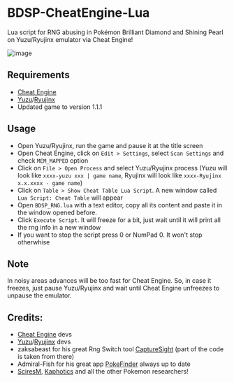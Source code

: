 # BDSP-CheatEngine-Lua
Lua script for RNG abusing in Pokémon Brilliant Diamond and Shining Pearl on Yuzu/Ryujinx emulator via Cheat Engine!

![image](https://user-images.githubusercontent.com/20956021/143800907-9998e7ec-f29d-42fc-a672-1ffcac684bc2.png)

## Requirements
* [Cheat Engine](https://www.cheatengine.org/downloads.php)
* [Yuzu](https://yuzu-emu.org/downloads/)/[Ryujinx](https://ryujinx.org/download)
* Updated game to version 1.1.1

## Usage
* Open Yuzu/Ryujinx, run the game and pause it at the title screen
* Open Cheat Engine, click on `Edit > Settings`, select `Scan Settings` and check `MEM_MAPPED` option
* Click on `File > Open Process` and select Yuzu/Ryujinx process (Yuzu will look like `xxxx-yuzu xxx | game name`, Ryujinx will look like `xxxx-Ryujinx x.x.xxxx - game name`)
* Click on `Table > Show Cheat Table Lua Script`. A new window called `Lua Script: Cheat Table` will appear
* Open `BDSP_RNG.lua` with a text editor, copy all its content and paste it in the window opened before.
* Click `Execute Script`. It will freeze for a bit, just wait until it will print all the rng info in a new window
* If you want to stop the script press 0 or NumPad 0. It won't stop otherwhise

## Note
In noisy areas advances will be too fast for Cheat Engine. So, in case it freezes, just pause Yuzu/Ryujinx and wait until Cheat Engine unfreezes to unpause the emulator.

## Credits:
* [Cheat Engine](https://github.com/cheat-engine/cheat-engine) devs
* [Yuzu](https://github.com/yuzu-emu/yuzu)/[Ryujinx](https://github.com/Ryujinx/Ryujinx) devs
* zaksabeast for his great Rng Switch tool [CaptureSight](https://github.com/zaksabeast/CaptureSight/) (part of the code is taken from there)
* Admiral-Fish for his great app [PokeFinder](https://github.com/Admiral-Fish/PokeFinder) always up to date
* [SciresM](https://github.com/SciresM), [Kaphotics](https://github.com/kwsch) and all the other Pokemon researchers!
